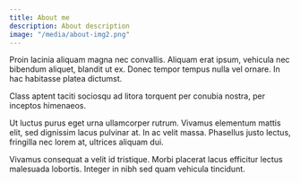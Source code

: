```yaml
---
title: About me
description: About description
image: "/media/about-img2.png"
---
```

Proin lacinia aliquam magna nec convallis. Aliquam erat ipsum, vehicula nec bibendum aliquet, blandit ut ex. Donec tempor tempus nulla vel ornare. In hac habitasse platea dictumst.

Class aptent taciti sociosqu ad litora torquent per conubia nostra, per inceptos himenaeos.

 Ut luctus purus eget urna ullamcorper rutrum. Vivamus elementum mattis elit, sed dignissim lacus pulvinar at. In ac velit massa. Phasellus justo lectus, fringilla nec lorem at, ultrices aliquam dui.
 
 Vivamus consequat a velit id tristique. Morbi placerat lacus efficitur lectus malesuada lobortis. Integer in nibh sed quam vehicula tincidunt.